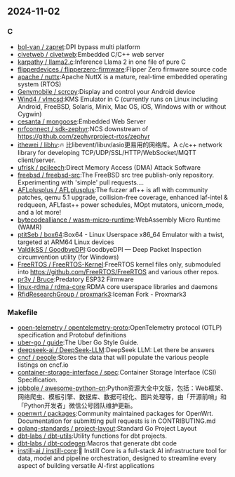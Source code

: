 ## 2024-11-02

### C

* [bol-van / zapret](https://github.com/bol-van/zapret):DPI bypass multi platform
* [civetweb / civetweb](https://github.com/civetweb/civetweb):Embedded C/C++ web server
* [karpathy / llama2.c](https://github.com/karpathy/llama2.c):Inference Llama 2 in one file of pure C
* [flipperdevices / flipperzero-firmware](https://github.com/flipperdevices/flipperzero-firmware):Flipper Zero firmware source code
* [apache / nuttx](https://github.com/apache/nuttx):Apache NuttX is a mature, real-time embedded operating system (RTOS)
* [Genymobile / scrcpy](https://github.com/Genymobile/scrcpy):Display and control your Android device
* [Wind4 / vlmcsd](https://github.com/Wind4/vlmcsd):KMS Emulator in C (currently runs on Linux including Android, FreeBSD, Solaris, Minix, Mac OS, iOS, Windows with or without Cygwin)
* [cesanta / mongoose](https://github.com/cesanta/mongoose):Embedded Web Server
* [nrfconnect / sdk-zephyr](https://github.com/nrfconnect/sdk-zephyr):NCS downstream of https://github.com/zephyrproject-rtos/zephyr
* [ithewei / libhv](https://github.com/ithewei/libhv):🔥 比libevent/libuv/asio更易用的网络库。A c/c++ network library for developing TCP/UDP/SSL/HTTP/WebSocket/MQTT client/server.
* [ufrisk / pcileech](https://github.com/ufrisk/pcileech):Direct Memory Access (DMA) Attack Software
* [freebsd / freebsd-src](https://github.com/freebsd/freebsd-src):The FreeBSD src tree publish-only repository. Experimenting with 'simple' pull requests....
* [AFLplusplus / AFLplusplus](https://github.com/AFLplusplus/AFLplusplus):The fuzzer afl++ is afl with community patches, qemu 5.1 upgrade, collision-free coverage, enhanced laf-intel & redqueen, AFLfast++ power schedules, MOpt mutators, unicorn_mode, and a lot more!
* [bytecodealliance / wasm-micro-runtime](https://github.com/bytecodealliance/wasm-micro-runtime):WebAssembly Micro Runtime (WAMR)
* [ptitSeb / box64](https://github.com/ptitSeb/box64):Box64 - Linux Userspace x86_64 Emulator with a twist, targeted at ARM64 Linux devices
* [ValdikSS / GoodbyeDPI](https://github.com/ValdikSS/GoodbyeDPI):GoodbyeDPI — Deep Packet Inspection circumvention utility (for Windows)
* [FreeRTOS / FreeRTOS-Kernel](https://github.com/FreeRTOS/FreeRTOS-Kernel):FreeRTOS kernel files only, submoduled into https://github.com/FreeRTOS/FreeRTOS and various other repos.
* [pr3y / Bruce](https://github.com/pr3y/Bruce):Predatory ESP32 Firmware
* [linux-rdma / rdma-core](https://github.com/linux-rdma/rdma-core):RDMA core userspace libraries and daemons
* [RfidResearchGroup / proxmark3](https://github.com/RfidResearchGroup/proxmark3):Iceman Fork - Proxmark3

### Makefile

* [open-telemetry / opentelemetry-proto](https://github.com/open-telemetry/opentelemetry-proto):OpenTelemetry protocol (OTLP) specification and Protobuf definitions
* [uber-go / guide](https://github.com/uber-go/guide):The Uber Go Style Guide.
* [deepseek-ai / DeepSeek-LLM](https://github.com/deepseek-ai/DeepSeek-LLM):DeepSeek LLM: Let there be answers
* [cncf / people](https://github.com/cncf/people):Stores the data that will populate the various people listings on cncf.io
* [container-storage-interface / spec](https://github.com/container-storage-interface/spec):Container Storage Interface (CSI) Specification.
* [jobbole / awesome-python-cn](https://github.com/jobbole/awesome-python-cn):Python资源大全中文版，包括：Web框架、网络爬虫、模板引擎、数据库、数据可视化、图片处理等，由「开源前哨」和「Python开发者」微信公号团队维护更新。
* [openwrt / packages](https://github.com/openwrt/packages):Community maintained packages for OpenWrt. Documentation for submitting pull requests is in CONTRIBUTING.md
* [golang-standards / project-layout](https://github.com/golang-standards/project-layout):Standard Go Project Layout
* [dbt-labs / dbt-utils](https://github.com/dbt-labs/dbt-utils):Utility functions for dbt projects.
* [dbt-labs / dbt-codegen](https://github.com/dbt-labs/dbt-codegen):Macros that generate dbt code
* [instill-ai / instill-core](https://github.com/instill-ai/instill-core):🔮 Instill Core is a full-stack AI infrastructure tool for data, model and pipeline orchestration, designed to streamline every aspect of building versatile AI-first applications
